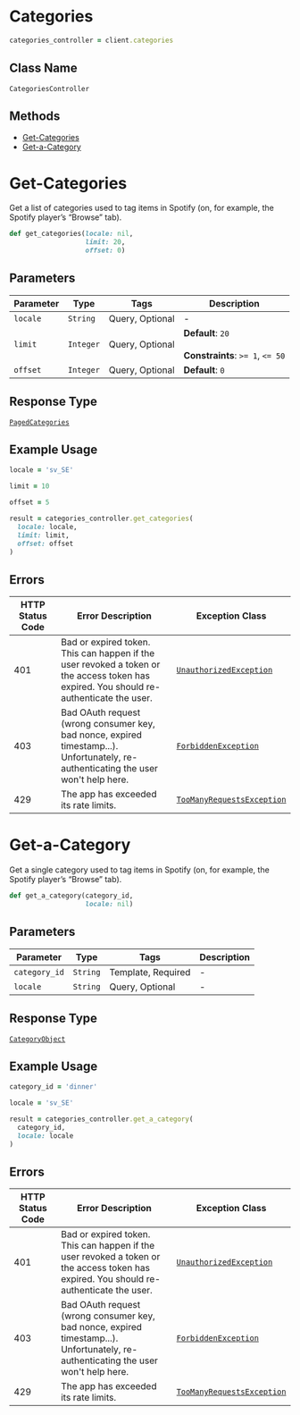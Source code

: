 # Categories

```ruby
categories_controller = client.categories
```

## Class Name

`CategoriesController`

## Methods

* [Get-Categories](../../doc/controllers/categories.md#get-categories)
* [Get-a-Category](../../doc/controllers/categories.md#get-a-category)


# Get-Categories

Get a list of categories used to tag items in Spotify (on, for example, the Spotify player’s “Browse” tab).

```ruby
def get_categories(locale: nil,
                   limit: 20,
                   offset: 0)
```

## Parameters

| Parameter | Type | Tags | Description |
|  --- | --- | --- | --- |
| `locale` | `String` | Query, Optional | - |
| `limit` | `Integer` | Query, Optional | **Default**: `20`<br><br>**Constraints**: `>= 1`, `<= 50` |
| `offset` | `Integer` | Query, Optional | **Default**: `0` |

## Response Type

[`PagedCategories`](../../doc/models/paged-categories.md)

## Example Usage

```ruby
locale = 'sv_SE'

limit = 10

offset = 5

result = categories_controller.get_categories(
  locale: locale,
  limit: limit,
  offset: offset
)
```

## Errors

| HTTP Status Code | Error Description | Exception Class |
|  --- | --- | --- |
| 401 | Bad or expired token. This can happen if the user revoked a token or<br>the access token has expired. You should re-authenticate the user. | [`UnauthorizedException`](../../doc/models/unauthorized-exception.md) |
| 403 | Bad OAuth request (wrong consumer key, bad nonce, expired<br>timestamp...). Unfortunately, re-authenticating the user won't help here. | [`ForbiddenException`](../../doc/models/forbidden-exception.md) |
| 429 | The app has exceeded its rate limits. | [`TooManyRequestsException`](../../doc/models/too-many-requests-exception.md) |


# Get-a-Category

Get a single category used to tag items in Spotify (on, for example, the Spotify player’s “Browse” tab).

```ruby
def get_a_category(category_id,
                   locale: nil)
```

## Parameters

| Parameter | Type | Tags | Description |
|  --- | --- | --- | --- |
| `category_id` | `String` | Template, Required | - |
| `locale` | `String` | Query, Optional | - |

## Response Type

[`CategoryObject`](../../doc/models/category-object.md)

## Example Usage

```ruby
category_id = 'dinner'

locale = 'sv_SE'

result = categories_controller.get_a_category(
  category_id,
  locale: locale
)
```

## Errors

| HTTP Status Code | Error Description | Exception Class |
|  --- | --- | --- |
| 401 | Bad or expired token. This can happen if the user revoked a token or<br>the access token has expired. You should re-authenticate the user. | [`UnauthorizedException`](../../doc/models/unauthorized-exception.md) |
| 403 | Bad OAuth request (wrong consumer key, bad nonce, expired<br>timestamp...). Unfortunately, re-authenticating the user won't help here. | [`ForbiddenException`](../../doc/models/forbidden-exception.md) |
| 429 | The app has exceeded its rate limits. | [`TooManyRequestsException`](../../doc/models/too-many-requests-exception.md) |

